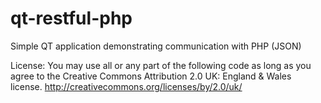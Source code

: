 # qt-restful-php
Simple QT application demonstrating communication with PHP (JSON)

License:
You may use all or any part of the following code as long as you agree 
to the Creative Commons Attribution 2.0 UK: England & Wales license.
http://creativecommons.org/licenses/by/2.0/uk/ 
